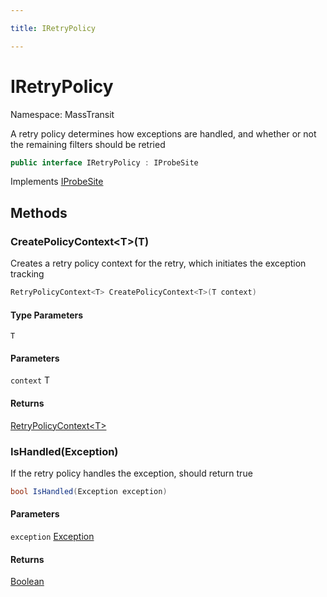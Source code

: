 ```yaml
---

title: IRetryPolicy

---
```


# IRetryPolicy

Namespace: MassTransit

A retry policy determines how exceptions are handled, and whether or not the
 remaining filters should be retried

```csharp
public interface IRetryPolicy : IProbeSite
```

Implements [IProbeSite](../masstransit/iprobesite)

## Methods

### **CreatePolicyContext\<T\>(T)**

Creates a retry policy context for the retry, which initiates the exception tracking

```csharp
RetryPolicyContext<T> CreatePolicyContext<T>(T context)
```

#### Type Parameters

`T`<br/>

#### Parameters

`context` T<br/>

#### Returns

[RetryPolicyContext\<T\>](../masstransit/retrypolicycontext-1)<br/>

### **IsHandled(Exception)**

If the retry policy handles the exception, should return true

```csharp
bool IsHandled(Exception exception)
```

#### Parameters

`exception` [Exception](https://learn.microsoft.com/en-us/dotnet/api/system.exception)<br/>

#### Returns

[Boolean](https://learn.microsoft.com/en-us/dotnet/api/system.boolean)<br/>
